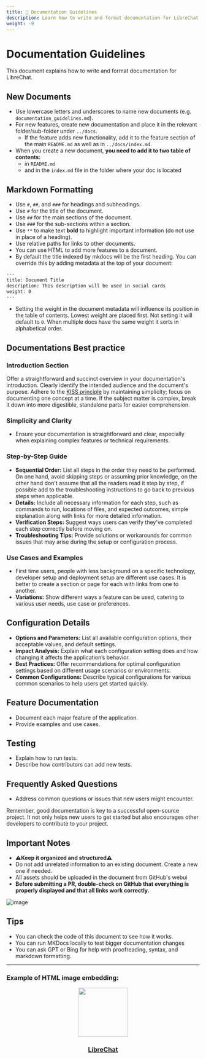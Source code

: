 ```yaml
---
title: 📝 Documentation Guidelines
description: Learn how to write and format documentation for LibreChat.
weight: -9
---
```


# Documentation Guidelines

This document explains how to write and format documentation for LibreChat.

## New Documents

- Use lowercase letters and underscores to name new documents (e.g. `documentation_guidelines.md`).
- For new features, create new documentation and place it in the relevant folder/sub-folder under `../docs`.
  - If the feature adds new functionality, add it to the feature section of the main `README.md` as well as in `../docs/index.md`.
- When you create a new document, **you need to add it to two table of contents:**
  - in `README.md`
  - and in the `index.md` file in the folder where your doc is located

## Markdown Formatting

- Use `#`, `##`, and `###` for headings and subheadings.
- Use `#` for the title of the document.
- Use `##` for the main sections of the document.
- Use `###` for the sub-sections within a section.
- Use `**` to make text **bold** to highlight important information (do not use in place of a heading).
- Use relative paths for links to other documents.
- You can use HTML to add more features to a document.
- By default the title indexed by mkdocs will be the first heading. You can override this by adding metadata at the top of your document:

```bash
---
title: Document Title
description: This description will be used in social cards
weight: 0
---
```

- Setting the weight in the document metadata will influence its position in the table of contents. Lowest weight are placed first. Not setting it will default to `0`. When multiple docs have the same weight it sorts in alphabetical order.

## Documentations Best practice

### Introduction Section

Offer a straightforward and succinct overview in your documentation's introduction. Clearly identify the intended audience and the document's purpose. Adhere to the [KISS principle](https://en.wikipedia.org/wiki/KISS_principle) by maintaining simplicity; focus on documenting one concept at a time. If the subject matter is complex, break it down into more digestible, standalone parts for easier comprehension.

### Simplicity and Clarity

- Ensure your documentation is straightforward and clear, especially when explaining complex features or technical requirements.

### Step-by-Step Guide

- **Sequential Order:** List all steps in the order they need to be performed. On one hand, avoid skipping steps or assuming prior knowledge, on the other hand don't assume that all the readers read it step by step, if possible add to the troubleshooting instructions to go back to previous steps when applicable.
- **Details:** Include all necessary information for each step, such as commands to run, locations of files, and expected outcomes, simple explanation along with links for more detailed information.
- **Verification Steps:** Suggest ways users can verify they've completed each step correctly before moving on.
- **Troubleshooting Tips:** Provide solutions or workarounds for common issues that may arise during the setup or configuration process.

### Use Cases and Examples

- First time users, people with less background on a specific technology, developer setup and deployment setup are different use cases. It is better to create a section or page for each with links from one to another.
- **Variations:** Show different ways a feature can be used, catering to various user needs, use case or preferences.

## Configuration Details

- **Options and Parameters:** List all available configuration options, their acceptable values, and default settings.
- **Impact Analysis:** Explain what each configuration setting does and how changing it affects the application’s behavior.
- **Best Practices:** Offer recommendations for optimal configuration settings based on different usage scenarios or environments.
- **Common Configurations:** Describe typical configurations for various common scenarios to help users get started quickly.

## Feature Documentation

- Document each major feature of the application.
- Provide examples and use cases.

## Testing

- Explain how to run tests.
- Describe how contributors can add new tests.

## Frequently Asked Questions

- Address common questions or issues that new users might encounter.

Remember, good documentation is key to a successful open-source project. It not only helps new users to get started but also encourages other developers to contribute to your project.

## Important Notes

- **⚠️Keep it organized and structured⚠️**
- Do not add unrelated information to an existing document. Create a new one if needed.
- All assets should be uploaded in the document from GitHub's webui
- **Before submitting a PR, double-check on GitHub that everything is properly displayed and that all links work correctly.**

![image](https://github.com/danny-avila/LibreChat/assets/32828263/4f138ab4-31a5-4fae-a459-5335e5ff25a8)

## Tips

- You can check the code of this document to see how it works.
- You can run MKDocs locally to test bigger documentation changes
- You can ask GPT or Bing for help with proofreading, syntax, and markdown formatting.

---

### Example of HTML image embedding:

<p align="center">
  <a href="https://discord.librechat.ai">
    <img src="https://github.com/danny-avila/LibreChat/assets/32828263/45890a7c-5b8d-4650-a6e0-aa5d7e4951c3" height="128" width="128">
  </a>
  <a href="https://librechat.ai">
    <h3 align="center">LibreChat</h3>
  </a>
</p>
